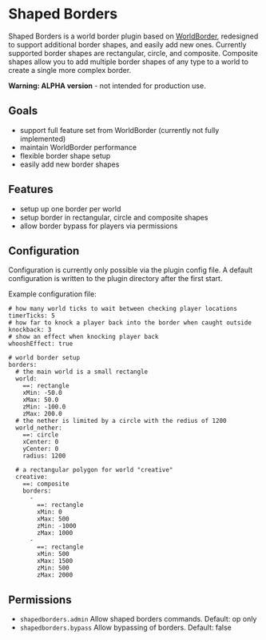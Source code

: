 Shaped Borders
==============

Shaped Borders is a world border plugin based on [WorldBorder](http://dev.bukkit.org/server-mods/worldborder/), redesigned to support additional border shapes, and easily add new ones. Currently supported border shapes are rectangular, circle, and composite. Composite shapes allow you to add multiple border shapes of any type to a world to create a single more complex border.

**Warning: ALPHA version** - not intended for production use.

Goals
-----
* support full feature set from WorldBorder (currently not fully implemented)
* maintain WorldBorder performance
* flexible border shape setup
* easily add new border shapes

Features
--------
* setup up one border per world
* setup border in rectangular, circle and composite shapes
* allow border bypass for players via permissions

Configuration
-------------
Configuration is currently only possible via the plugin config file. A default configuration is written to the plugin directory after the first start.

Example configuration file:

    # how many world ticks to wait between checking player locations
    timerTicks: 5
    # how far to knock a player back into the border when caught outside
    knockback: 3
    # show an effect when knocking player back
    whooshEffect: true

    # world border setup
    borders:
      # the main world is a small rectangle
      world:
        ==: rectangle
        xMin: -50.0
        xMax: 50.0
        zMin: -100.0
        zMax: 200.0
      # the nether is limited by a circle with the redius of 1200
      world_nether:
        ==: circle
        xCenter: 0
        yCenter: 0
        radius: 1200

      # a rectangular polygon for world "creative"
      creative:
        ==: composite
        borders:
          - 
            ==: rectangle
            xMin: 0
            xMax: 500
            zMin: -1000
            zMax: 1000
          -
            ==: rectangle
            xMin: 500
            xMax: 1500
            zMin: 500
            zMax: 2000



Permissions
-----------
* `shapedborders.admin` Allow shaped borders commands. Default: op only
* `shapedborders.bypass` Allow bypassing of borders. Default: false
